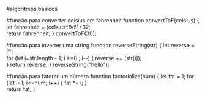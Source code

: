 #algoritmos básicos

#função para converter celsius em fahrenheit
function convertToF(celsius) {
  let fahrenheit = (celsius*9/5)+32;  
  return fahrenheit;
}
convertToF(30);

#função para inverter uma string
function reverseString(str) {
  let reverse = "";  
  for (let i=str.length - 1; i >=0 ; i--) {
    reverse += (str[i]);    
  }
  return reverse;
}
reverseString("hello");

#função para fatorar um número
function factorialize(num) {
  let fat = 1;
  for (let i=1; i<=num; i++) {
    fat *= i;
  }  
  return fat;
}


